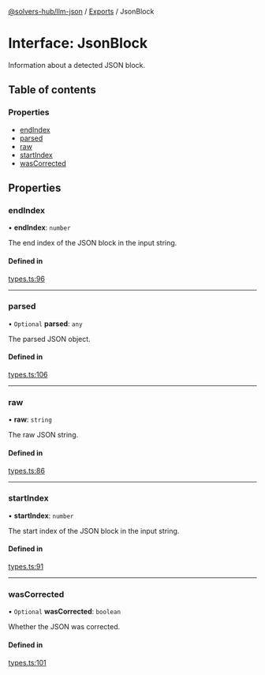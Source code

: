 [@solvers-hub/llm-json](../README.md) / [Exports](../modules.md) / JsonBlock

# Interface: JsonBlock

Information about a detected JSON block.

## Table of contents

### Properties

- [endIndex](JsonBlock.md#endindex)
- [parsed](JsonBlock.md#parsed)
- [raw](JsonBlock.md#raw)
- [startIndex](JsonBlock.md#startindex)
- [wasCorrected](JsonBlock.md#wascorrected)

## Properties

### endIndex

• **endIndex**: `number`

The end index of the JSON block in the input string.

#### Defined in

[types.ts:96](https://github.com/solvers-hub/llm-json/blob/6d8d00890ee1d42b63f8bb8c3f6401333e41041e/src/types.ts#L96)

___

### parsed

• `Optional` **parsed**: `any`

The parsed JSON object.

#### Defined in

[types.ts:106](https://github.com/solvers-hub/llm-json/blob/6d8d00890ee1d42b63f8bb8c3f6401333e41041e/src/types.ts#L106)

___

### raw

• **raw**: `string`

The raw JSON string.

#### Defined in

[types.ts:86](https://github.com/solvers-hub/llm-json/blob/6d8d00890ee1d42b63f8bb8c3f6401333e41041e/src/types.ts#L86)

___

### startIndex

• **startIndex**: `number`

The start index of the JSON block in the input string.

#### Defined in

[types.ts:91](https://github.com/solvers-hub/llm-json/blob/6d8d00890ee1d42b63f8bb8c3f6401333e41041e/src/types.ts#L91)

___

### wasCorrected

• `Optional` **wasCorrected**: `boolean`

Whether the JSON was corrected.

#### Defined in

[types.ts:101](https://github.com/solvers-hub/llm-json/blob/6d8d00890ee1d42b63f8bb8c3f6401333e41041e/src/types.ts#L101)
